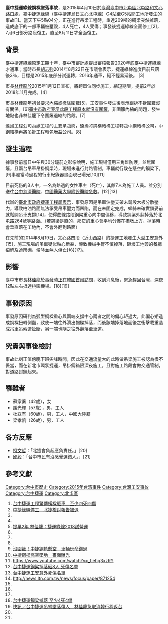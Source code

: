 **臺中捷運綠線鋼樑墜落事故**，是2015年4月10日於[臺灣](../Page/臺灣.md "wikilink")[臺中市](https://zh.wikipedia.org/wiki/臺中市 "wikilink")[北屯區](../Page/北屯區.md "wikilink")[北屯路和](../Page/北屯路.md "wikilink")[文心路口處](../Page/文心路.md "wikilink")，[臺中捷運綠線](../Page/臺中捷運綠線.md "wikilink")（[臺中捷運烏日文心北屯線](../Page/臺中捷運.md "wikilink")）G4站至G5站間工地所發生的事故\[1\]。當天下午5點04分，正在進行吊梁工程時，重達209噸的鋼梁突然掉落，造成底下的一部車輛被壓毀，4人死亡，4人受傷；事發後捷運綠線全面停工\[2\]，7月6日部分路段復工，直至8月11日才全面復工。

## 背景

臺中捷運綠線原定工期十年，臺中市審計處提出審核報告2020年底臺中捷運綠線才通車；當時市長[胡志強](../Page/胡志強.md "wikilink")2014年8月22日在市議會表示，捷運綠線進度目前只落後3％，目標是2015年底部分試運轉，2016年通車，絕不輕易延後。
\[3\]

市長[林佳龍於](../Page/林佳龍.md "wikilink")2015年1月12日宣布，將跨單位同步施工，縮短期限，提前2年於2018年11月完成。\[4\]

市長[林佳龍年初曾要求內縮或撤除圍籬](../Page/林佳龍.md "wikilink")\[5\]，工安事件發生後表示跟拆不拆圍籬沒有關係。\[6\][臺中市政府表示此段工程原本就沒有圍籬](../Page/臺中市政府.md "wikilink")，非圍籬內縮的問題，發生地點也非林佳龍下令圍籬退縮的路段。\[7\]

遠揚工程公司為該工程的主要承包商，遠揚將鋼構結構工程轉包中鋼結構公司，中鋼結構再將吊掛工程轉包瑨益公司。\[8\]

## 發生過程

據事發前當日中午與30分鐘前之影像說明，施工現場僅用三角錐防護，並無圍籬，且兩台吊車吊掛鋼梁時，現場未進行封路管制，車輛就行駛在懸空的鋼梁下。\[9\]事發當時過程的行車紀錄器畫面現已曝光\[10\]\[11\]

目前死伤的8人中，一名為路過的女性車主（死亡），其餘7人為施工人員。並分別送往[台中慈濟醫院](https://zh.wikipedia.org/wiki/台中慈濟醫院 "wikilink")、[中國醫藥大學附設醫院急救](../Page/中國醫藥大學附設醫院.md "wikilink")。\[12\]\[13\]

代辦的[臺北市政府捷運工程局表示](https://zh.wikipedia.org/wiki/臺北市政府捷運工程局 "wikilink")，事發原因是吊車油壓支架未鋪設木板分散壓力，導致柏油路面無法承受吊車壓力而凹陷，而在未固定完成，螺絲未確實鎖妥前就鬆開吊車支撐\[14\]，使得曲線路段鋼梁重心向中間偏移，導致鋼梁外翻掉落於北屯路264號等路面。（若鋼梁是直的，那它的重心會平均分佈在橋墩上方，掉落時會垂直落在工地內，不會外翻到路面）

在先前的2014年8月19日，文心路四段（近山西路）的捷運工地發生大型工安意外\[15\]，施工現場的吊車疑似軸心斷裂，導致機械手臂不慎掉落，砸壞工地旁的餐廳招牌及遮雨棚，當時並無人傷亡\[16\]\[17\]。

## 影響

臺中市市長[林佳龍於事發時正在](../Page/林佳龍.md "wikilink")[韓國](https://zh.wikipedia.org/wiki/韓國 "wikilink")[首爾訪問](../Page/首爾.md "wikilink")，收到消息後，緊急趕回台灣，深夜12點左右抵達桃園機場。\[18\]\[19\]

## 事發原因

事發原因研判為弧型鋼樑重心與兩端支撐中心兩者之間的偏心矩過大，此偏心矩造成鋼樑扭轉側翻，致使一端往外滑出帽樑掉落，而後該端掉落地面後之衝擊載重造成吊車吊索遭扯斷，另一端也隨之往外翻落至車道。

## 究責與事後檢討

事故此刻正值傍晚下班尖峰時間，因此在交通流量大的此時做吊梁施工被認為很不妥當，而在新北市環狀捷運，吊掛鋼箱限深夜施工，且對施工路段會做交通管制，對道路封鎖起來。

## 罹難者

  - 蘇家蓁（42歲），女
  - 謝光輝（57歲），男，工人
  - 杜亞有（60歲），男，工人，中國大陸籍
  - 梁孝凱（26歲），男，工人

## 各方反應

  - [柯文哲](../Page/柯文哲.md "wikilink")：「北捷會負起應負責任。」\[20\]
  - [邱毅](../Page/邱毅.md "wikilink")：「台中市民有沒感覺選錯人。」\[21\]

## 參考文獻

[Category:台中市歷史](https://zh.wikipedia.org/wiki/Category:台中市歷史 "wikilink")
[Category:2015年台湾事件](https://zh.wikipedia.org/wiki/Category:2015年台湾事件 "wikilink")
[Category:台灣工安事故](https://zh.wikipedia.org/wiki/Category:台灣工安事故 "wikilink")
[Category:台中捷運](https://zh.wikipedia.org/wiki/Category:台中捷運 "wikilink")
[Category:北屯區](https://zh.wikipedia.org/wiki/Category:北屯區 "wikilink")

1.  [台中捷運工程驚傳橫樑砸車　至少四死四傷](http://www.appledaily.com.tw/realtimenews/article/local/20150410/590368/)
2.  [中捷綠線停工　北捷檢討報告被退](http://www.appledaily.com.tw/realtimenews/article/life/20150411/590663/)
3.
4.
5.  [提早2年
    林佳龍：捷運綠線2018試營運](http://news.ltn.com.tw/news/local/paper/846910)
6.
7.
8.
9.  [沒圍籬！中捷鋼軌懸空　車輛玩命鑽過](http://www.appledaily.com.tw/realtimenews/article/recommend/20150410/590456/%E3%80%90%E5%BD%B1%E3%80%91%E6%B2%92%E5%9C%8D%E7%B1%AC%EF%BC%81%E4%B8%AD%E6%8D%B7%E9%8B%BC%E8%BB%8C%E6%87%B8%E7%A9%BA%E3%80%80%E8%BB%8A%E8%BC%9B%E7%8E%A9%E5%91%BD%E9%91%BD%E9%81%8E)
10. [中捷鋼樑高空墜地　畫面曝光](http://www.appledaily.com.tw/realtimenews/article/recommend/20150411/590604/1/%E3%80%90%E9%A9%9A%E9%9A%AA%E7%9B%B4%E6%93%8A%E3%80%91%E4%B8%AD%E6%8D%B7%E9%8B%BC%E6%A8%91%E9%AB%98%E7%A9%BA%E5%A2%9C%E5%9C%B0%E3%80%80%E7%95%AB%E9%9D%A2%E6%9B%9D%E5%85%89)
11. <https://www.youtube.com/watch?v=_tiehg3xzRY>
12. [台中捷運鋼梁掉落砸8人
    死傷名單](http://udn.com/news/story/2/829116-%E5%8F%B0%E4%B8%AD%E6%8D%B7%E9%81%8B%E9%8B%BC%E6%A2%81%E6%8E%89%E8%90%BD%E7%A0%B8%E4%BA%BA--%E7%A2%BA%E8%AA%8D4%E6%AD%BB4%E5%82%B7)
13. [台中捷運工安意外死傷名單](http://www.appledaily.com.tw/realtimenews/article/local/20150410/590487/%E3%80%90%E6%9B%B4%E6%96%B0%E3%80%91%E5%8F%B0%E4%B8%AD%E6%8D%B7%E9%81%8B%E5%B7%A5%E5%AE%89%E6%84%8F%E5%A4%96%E6%AD%BB%E5%82%B7%E5%90%8D%E5%96%AE)
14. <http://news.ltn.com.tw/news/focus/paper/871254>
15.
16.
17.
18. [台中捷運鋼梁掉落
    至少4死4傷](http://www.chinatimes.com/realtimenews/20150410004628-260402)
19. [快訊／台中捷運吊臂墜落傷人　林佳龍急取消韓行程返台](http://www.ettoday.net/news/20150410/491177.htm)
20.
21.